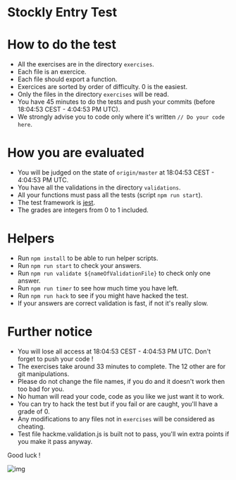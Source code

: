 # Stockly Entry Test

# How to do the test

 - All the exercises are in the directory `exercises`. 
 - Each file is an exercice.
 - Each file should export a function.
 - Exercices are sorted by order of difficulty. 0 is the easiest.
 - Only the files in the directory `exercises` will be read.
 - You have 45 minutes to do the tests and push your commits (before 18:04:53 CEST - 4:04:53 PM UTC).
 - We strongly advise you to code only where it's written `// Do your code here`.

# How you are evaluated

 - You will be judged on the state of `origin/master` at 18:04:53 CEST - 4:04:53 PM UTC.
 - You have all the validations in the directory `validations`.
 - All your functions must pass all the tests (script `npm run start`).
 - The test framework is [jest](https://jestjs.io/).
 - The grades are integers from 0 to 1 included.

# Helpers

 - Run `npm install` to be able to run helper scripts.
 - Run `npm run start` to check your answers.
 - Run `npm run validate ${nameOfValidationFile}` to check only one answer.
 - Run `npm run timer` to see how much time you have left.
 - Run `npm run hack` to see if you might have hacked the test.
 - If your answers are correct validation is fast, if not it's really slow.

# Further notice

 - You will lose all access at 18:04:53 CEST - 4:04:53 PM UTC. Don't forget to push your code !
 - The exercises take around 33 minutes to complete. The 12 other are for git manipulations.
 - Please do not change the file names, if you do and it doesn't work then too bad for you.
 - No human will read your code, code as you like we just want it to work.
 - You can try to hack the test but if you fail or are caught, you'll have a grade of 0.
 - Any modifications to any files not in `exercises` will be considered as cheating.
 - Test file hackme.validation.js is built not to pass, you'll win extra points if you make it pass anyway.

Good luck !

![img](https://i.imgur.com/Pp3Ra0N.png)